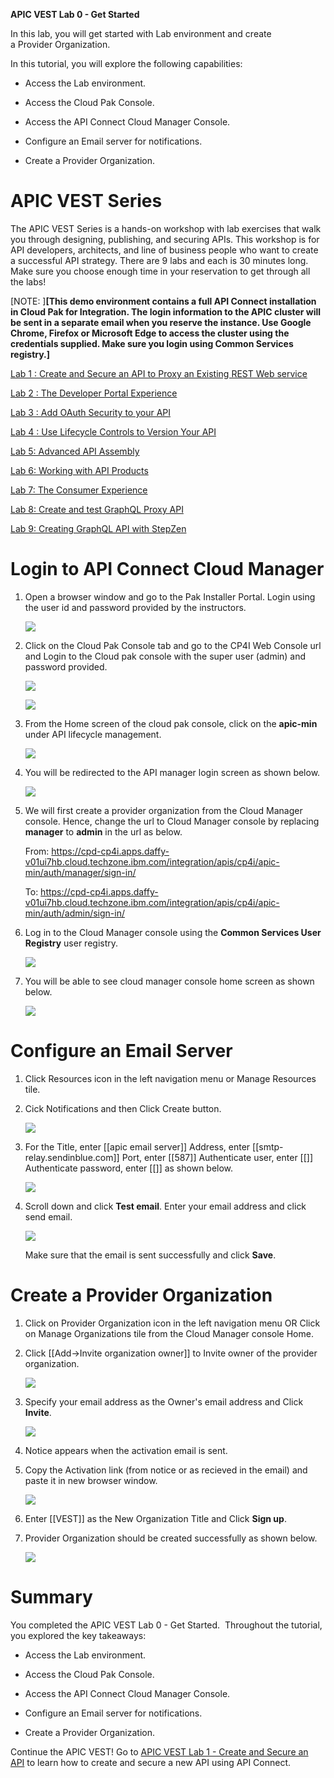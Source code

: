 **APIC VEST Lab 0 - Get Started**

In this lab, you will get started with Lab environment and create  
a Provider Organization.

In this tutorial, you will explore the following capabilities:

-   Access the Lab environment.

-   Access the Cloud Pak Console. 

- 	Access the API Connect Cloud Manager Console.

-   Configure an Email server for notifications.

-   Create a Provider Organization.

 APIC VEST Series
====================================================================================================================================================================

The APIC VEST Series is a hands-on workshop with lab exercises that
walk you through designing, publishing, and securing APIs. This workshop
is for API developers, architects, and line of business people who want
to create a successful API strategy. There are 9 labs and each is 30
minutes long. Make sure you choose enough time in your reservation to
get through all the labs! 

[NOTE: ]**[This demo environment contains a
full API Connect installation in Cloud Pak for Integration. The login
information to the APIC cluster will be sent in a separate email when
you reserve the instance. Use Google Chrome, Firefox or Microsoft Edge
to access the cluster using the credentials supplied. Make sure you
login using Common Services registry.]**

[Lab 1 : Create and Secure an API to Proxy an Existing REST Web
service](https://github.com/ibm-ecosystem-lab/APICv10/tree/main/instructions/Lab1)

[Lab 2 : The Developer Portal
Experience](https://github.com/ibm-ecosystem-lab/APICv10/tree/main/instructions/Lab2)

[Lab 3 : Add OAuth Security to your
API](https://github.com/ibm-ecosystem-lab/APICv10/tree/main/instructions/Lab3)

[Lab 4 : Use Lifecycle Controls to Version Your
API](https://github.com/ibm-ecosystem-lab/APICv10/tree/main/instructions/Lab4)

[Lab 5: Advanced API
Assembly](https://github.com/ibm-ecosystem-lab/APICv10/tree/main/instructions/Lab5)

[Lab 6: Working with API
Products](https://github.com/ibm-ecosystem-lab/APICv10/tree/main/instructions/Lab6)

[Lab 7: The Consumer
Experience](https://github.com/ibm-ecosystem-lab/APICv10/tree/main/instructions/Lab7)

[Lab 8: Create and test GraphQL Proxy
API](https://github.com/ibm-ecosystem-lab/APICv10/tree/main/instructions/Lab8)

[Lab 9: Creating GraphQL API with StepZen](https://github.com/ibm-ecosystem-lab/APICv10/tree/main/instructions/Lab9)

 Login to API Connect Cloud Manager
===========================================================================================

1. Open a browser window and go to the Pak Installer Portal. 
   Login using the user id and password provided by the instructors.
   
    ![](images/pak_installer_home.png)
	
2. Click on the Cloud Pak Console tab and go to the CP4I Web Console url
   and Login to the Cloud pak console with the super user (admin) and password
   provided.

    ![](images/cloud_pak_console.png)
	
	![](images/cloud_pak_login.png)
	
3. 	From the Home screen of the cloud pak console, click on the **apic-min**
	under API lifecycle management.
	
	![](images/api_management.png)
	
4. You will be redirected to the API manager login screen as shown below.

	![](images/api_manager_login.png)
	
5. We will first create a provider organization from the Cloud Manager console.
   Hence, change the url to Cloud Manager console by replacing **manager** to **admin** in the url as below.
   
   From: https://cpd-cp4i.apps.daffy-v01ui7hb.cloud.techzone.ibm.com/integration/apis/cp4i/apic-min/auth/manager/sign-in/
   
   To: https://cpd-cp4i.apps.daffy-v01ui7hb.cloud.techzone.ibm.com/integration/apis/cp4i/apic-min/auth/admin/sign-in/
   
6. Log in to the Cloud Manager console using the **Common Services User Registry** user registry.

	![](images/cloud_manager_login.png)
	
7. You will be able to see cloud manager console home screen as shown below.

	![](images/cloud_manager_home.png)
	
 Configure an Email Server
===========================================================================================
	
1. Click Resources icon in the left navigation menu or Manage Resources tile.

2. Cick Notifications and then Click Create button.

	![](images/notifications_email.png)
	
3. For the Title, enter [[apic email server]]
	Address, enter [[smtp-relay.sendinblue.com]]
	Port, enter [[587]]
	Authenticate user, enter [[]]
	Authenticate password, enter [[]]
	as shown below.
	
	![](images/email_configuration.png)	
	
4. Scroll down and click **Test email**.
   Enter your email address and click send email. 	
	
	![](images/test_email.png)	
	
	Make sure that the email is sent successfully and click **Save**.

 Create a Provider Organization
===========================================================================================

1. Click on Provider Organization icon in the left navigation menu OR 
   Click on Manage Organizations tile from the Cloud Manager console Home.
   
2. Click [[Add-\>Invite organization owner]] to Invite owner of the provider organization.
   
   ![](images/provider_org.png)

3. Specify your email address as the Owner's email address and Click **Invite**.

   ![](images/invite_owner.png)
   
4. Notice appears when the activation email is sent. 
   
5. Copy the Activation link (from notice or as recieved in the email) and paste it in new browser window. 

   ![](images/org_activation.png)
   
6. Enter [[VEST]] as the New Organization Title and Click **Sign up**.

7. Provider Organization should be created successfully as shown below.

   ![](images/provider_org_created.png)

 Summary
=============================================================

You completed the APIC VEST Lab 0 - Get Started. 
Throughout the tutorial, you explored the key takeaways:

-   Access the Lab environment.

-   Access the Cloud Pak Console. 

- 	Access the API Connect Cloud Manager Console.

-   Configure an Email server for notifications.

-   Create a Provider Organization.

Continue the APIC VEST! Go to [APIC VEST Lab 1 - Create and Secure an API](https://github.com/ibm-ecosystem-lab/APICv10/tree/main/instructions/Lab1) to
learn how to create and secure a new API using API Connect.
